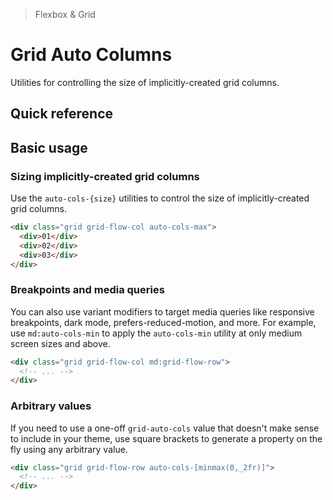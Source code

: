 > Flexbox & Grid

# Grid Auto Columns

Utilities for controlling the size of implicitly-created grid columns.

## Quick reference

<qr-table />

## Basic usage

### Sizing implicitly-created grid columns
Use the `auto-cols-{size}` utilities to control the size of implicitly-created grid columns.

```html
<div class="grid grid-flow-col auto-cols-max">
  <div>01</div>
  <div>02</div>
  <div>03</div>
</div>
```

### Breakpoints and media queries
You can also use variant modifiers to target media queries like responsive breakpoints, dark mode, prefers-reduced-motion, and more. For example, use `md:auto-cols-min` to apply the `auto-cols-min` utility at only medium screen sizes and above.

```html
<div class="grid grid-flow-col md:grid-flow-row">
  <!-- ... -->
</div>
```
### Arbitrary values
If you need to use a one-off `grid-auto-cols` value that doesn't make sense to include in your theme, use square brackets to generate a property on the fly using any arbitrary value.

```html
<div class="grid grid-flow-row auto-cols-[minmax(0,_2fr)]">
  <!-- ... -->
</div>
```

